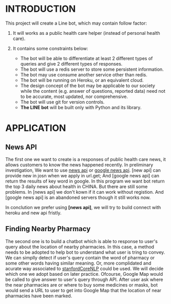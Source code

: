# INTRODUCTION
This project will create a Line bot, which may contain follow factor:

1. It will works as a public health care helper (instead of personal health care).
2. It contains some constraints below:

   - The bot will be able to differentiate at least 2 different types of queries and give 2 different types of responses.
   - The bot will use a redis server to store some persistent information.
   - The bot may use consume another service other than redis.
   - The bot will be running on Heroku, or an equivalent cloud.
   - The design concept of the bot may be applicable to our society while the content (e.g. answer of questions, reported data) need not to be accurate, most updated, nor comprehensive.
   - The bot will use git for version controls.
   - **The LINE bot** will be built only with Python and its library.

# APPLICATION
## News API
The first one we want to create is a responses of public health care news, it allows customers to know the news happened recently. In preliminary investigation, We want to use [news api](https://newsapi.org/s/china-health-news-api) or [google news api](https://newsapi.org/s/google-news-api). [new api] can provide new in josn when we apply in url.get; And [google news api] can return the results of key word in google. In this program we want bot return the top 3 daily news about health in CHINA. But there are still some problems. In [news api] we don't kown if it can work without registion. And [google news api] is an abandoned servers though it still works now.

In conclution we prefer using **[news api]**, we will try to build connect with heroku and new api fristly.

## Finding Nearby Pharmacy 

The second one is to build a chatbot which is able to response to user's query about the location of nearby pharmacies. In this case, a method needs to be adopted to help bot to understand what user is tring to convey. We can simplly detect if user's query contain the word of pharmacy or some other words having similar meaning. Or, more complidated and acurate way associated to [stanfordCoreNLP](https://stanfordnlp.github.io/CoreNLP/) could be used. We will decide which one we adopt based on later practice. Ofcourse, Google Map would be called to give answer to user's query through API.  After user ask where the near pharmacies are or where to buy some medicines or masks, bot would send a URL to user to get into Google Map that the location of near pharmacies have been marked.

